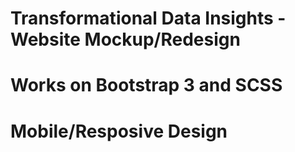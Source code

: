 # Transformational Data Insights - Website Mockup/Redesign
# Works on Bootstrap 3 and SCSS
# Mobile/Resposive Design

